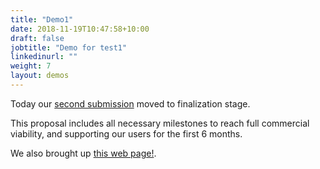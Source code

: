 ```yaml
---
title: "Demo1"
date: 2018-11-19T10:47:58+10:00
draft: false
jobtitle: "Demo for test1"
linkedinurl: ""
weight: 7
layout: demos
---
```


Today our [second submission](https://cardano.ideascale.com/c/idea/396549)
moved to finalization stage.

This proposal includes all necessary milestones to reach full commercial viability, and supporting our users for the first 6 months.

We also brought up [this web page!](https://streamcardano.com).
